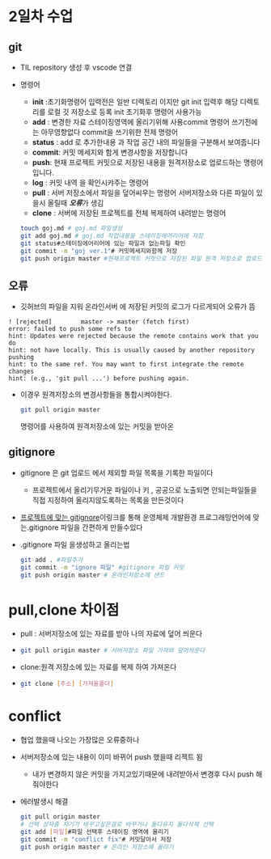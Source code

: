 # 2일차 수업

## git

- TIL repository 생성 후 vscode 연결

- 명령어

  - **init**  :초기화명령어 입력전은 일반 디렉토리 이지만 git init 입력후 해당 디렉토리를 로컬 깃 저장소로 등록
    init 초기화후 명령어 사용가능
  - **add** :  변경한 자료 스테이징영역에 올리기위해 사용commit 명령어 쓰기전에는 아무영향없다 commit을 쓰기위한 전제 명령어
  - **status** : add 로 추가한내용 과 작업 공간 내의 파일들을 구분해서 보여줍니다
  - **commit**: 커밋 메세지와 함게 변경사항을 저장합니다 
  - **push**: 현재 프로젝트 커밋으로 저장된 내용을 원격저장소로 업로드하는 명령어입니다.
  - **log** : 커밋 내역 을 확인시캬주는 명령어
  - **pull** : 서버 저장소에서 파일을 덮어씨우는 명령어 서버저장소와 다른 파일이 있을시 올릴때 ***오류***가 생김
  - **clone** : 서버에 저장된 프로젝트를 전체 복제하여 내려받는 명령어

  ~~~ bash
  touch goj.md # goj.md 파일생성
  git add goj.md # goj.md 작업내용을 스테이징에어리어에 저장
  git status#스테이징에어리어에 있는 파일과 없는파일 확인
  git commit -m "goj ver.1"# 커밋메세지와함께 저장
  git push origin master #현재프로젝트 커밋으로 저장된 파일 원격 저장소로 업로드
  
  ~~~

  

## 오류

- 깃허브의 파일을 지워  온라인서버 에 저장된 커밋의 로그가 다르게되어 오류가 뜸

~~~
! [rejected]        master -> master (fetch first)
error: failed to push some refs to 
hint: Updates were rejected because the remote contains work that you do
hint: not have locally. This is usually caused by another repository pushing
hint: to the same ref. You may want to first integrate the remote changes
hint: (e.g., 'git pull ...') before pushing again.
~~~

- 이경우 원격저장소의 변경사항들을 통합시켜야한다.

  ~~~bash
  git pull origin master
  ~~~

  명령어를 사용하여 원격저장소에 있는 커밋을 받아온

## gitignore

- gitignore 은 git 업로드 에서 제외할 파일 목록을 기록한 파일이다 
  - 프로젝트에서 올리기무거운 파일이나 키 , 공공으로 노출되면 안되는파일들을 직접 지정하여 올리지않도록하는 목록을 만든것이다

- [프로젝트에 맞는 gitignore](https://www.toptal.com/developers/gitignore)이링크를 통해 운영체제 개발환경 프로그래밍언어에 맞는.gitignore 파일을 간편하게 만들수있다

- .gitignore 파일 을생성하고 올리는법

  ~~~bash
  git add . #파일추가
  git commit -m "ignore 파일" #gitignore 파일 커밋 
  git push origin master # 온라인저장소에 샌드 
  ~~~

# pull,clone 차이점

- pull :  서버저장소에 있는 자료를 받아 나의 자료에 덮어 씌운다

- ```bash
  git pull origin master # 서버저장소 파일 가져와 덮어씌운다
  ```

- clone:원격 저장소에 있는 자료를 복제 하여 가져온다

- ~~~bash
  git clone [주소] [가져올폴더]
  ~~~

# conflict

- 협업 했을때 나오는 가장많은 오류중하나 

- 서버저장소에 있는 내용이 이미 바뀌어 push 했을때 리젝트 됨

  - 내가 변경하지 않은 커밋을 가지고있기때문에 내려받아서 변경후 다시 push 해줘야한다

- 에러발생시 해결

  ~~~bash
  git pull origin master
  # 선택 상자중 자기가 바꾸고싶은걸로 바꾸거나 둘다유지 둘다삭제 선택
  git add [파일]#파일 선택후 스테이징 영역에 올리기
  git commit -m "conflict fix"# 커밋달아서 저장
  git push origin master # 온라인 저장소에 올리기
  ~~~